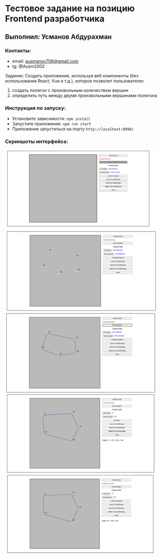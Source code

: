 # Тестовое задание на позицию Frontend разработчика

## Выполнил: Усманов Абдурахман

### Контакты:

- email: ausmanov706@gmail.com
- tg: @Ausm2002

Задание:
Создать приложение, используя веб компоненты (без использования React, Vue и т.д.),
которое позволит пользователю:

1. создать полигон с произвольным количеством вершин
2. определить путь между двумя произвольными вершинами полигона

### Инструкция по запуску:

- Установите зависимости: `npm install`
- Запустите приложение: `npm run start`
- Приложение запуститься на порту `http://localhost:8998/`

### Скриншоты интерфейса:

![1 image](./public/images/1.png)
![2 image](./public/images/2.png)
![3 image](./public/images/3.png)
![4 image](./public/images/4.png)
![5 image](./public/images/5.png)
